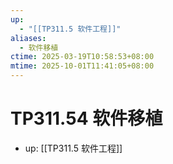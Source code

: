 ```yaml
---
up:
  - "[[TP311.5 软件工程]]"
aliases:
  - 软件移植
ctime: 2025-03-19T10:58:53+08:00
mtime: 2025-10-01T11:41:05+08:00
---
```


# TP311.54 软件移植

- up: [[TP311.5 软件工程]]
